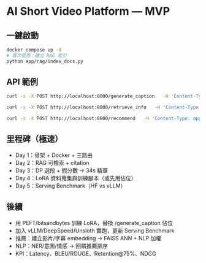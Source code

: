 # AI Short Video Platform — MVP

## 一鍵啟動
```bash
docker compose up -d
# 首次使用：建立 RAG 索引
python app/rag/index_docs.py
```

## API 範例
```bash
curl -s -X POST http://localhost:8000/generate_caption   -H 'Content-Type: application/json'   -d '{"video_id":"demo","target_duration_sec":34}' | jq .

curl -s -X POST http://localhost:8000/retrieve_info   -H 'Content-Type: application/json'   -d '{"query":"台灣人去斯里蘭卡要簽證嗎？"}' | jq .

curl -s -X POST http://localhost:8000/recommend   -H 'Content-Type: application/json'   -d '{"user_id":"u_042","k":5}' | jq .
```

## 里程碑（極速）
- Day 1：骨架 + Docker + 三路由
- Day 2：RAG 可檢索 + citation
- Day 3：DP 選段 + 假分數 → 34s 精華
- Day 4：LoRA 資料蒐集與訓練腳本（或先用佔位）
- Day 5：Serving Benchmark（HF vs vLLM）

## 後續
- 用 PEFT/bitsandbytes 訓練 LoRA，替換 /generate_caption 佔位
- 加入 vLLM/DeepSpeed/Unsloth 實跑，更新 Serving Benchmark
- 推薦：建立影片/字幕 embedding → FAISS ANN + NLP 加權
- NLP：NER/意圖/情感 → 回饋推薦排序
- KPI：Latency、BLEU/ROUGE、Retention@75%、NDCG
